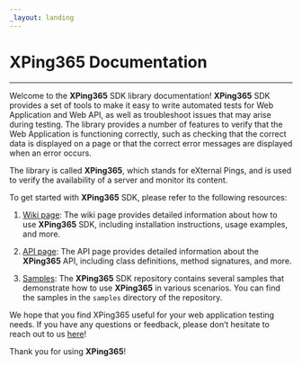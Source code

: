 ```yaml
---
_layout: landing
---
```


<style>
    .container-xxl {
        max-width: 800px;
    }
</style>

# **XPing365** Documentation
<hr/>


Welcome to the <b>XPing365</b> SDK library documentation! <b>XPing365</b> SDK provides a set of tools to make it easy to write automated tests for Web Application and Web API, as well as troubleshoot issues that may arise during testing. The library provides a number of features to verify that the Web Application is functioning correctly, such as checking that the correct data is displayed on a page or that the correct error messages are displayed when an error occurs. 

The library is called <b>XPing365</b>, which stands for eXternal Pings, and is used to verify the availability of a server and monitor its content. 

To get started with <b>XPing365</b> SDK, please refer to the following resources:

1. [Wiki page](/xping365-sdk/wiki/overview.html): The wiki page provides detailed information about how to use <b>XPing365</b> SDK, including installation instructions, usage examples, and more.

2. [API page](/xping365-sdk/api/XPing365.Sdk.Availability.html): The API page provides detailed information about the <b>XPing365</b> API, including class definitions, method signatures, and more.

3. [Samples](https://github.com/XPing365/xping365-sdk/tree/main/samples): The <b>XPing365</b> SDK repository contains several samples that demonstrate how to use <b>XPing365</b> in various scenarios. You can find the samples in the `samples` directory of the repository.

We hope that you find XPing365 useful for your web application testing needs. If you have any questions or feedback, please don’t hesitate to reach out to us [here](https://github.com/XPing365/xping365-sdk/issues)!

Thank you for using <b>XPing365</b>!